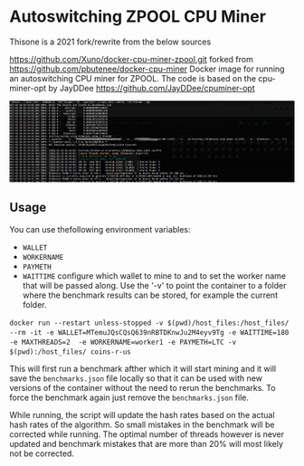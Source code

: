 # Autoswitching ZPOOL CPU Miner

Thisone is a 2021 fork/rewrite from the below sources

 https://github.com/Xuno/docker-cpu-miner-zpool.git  forked from https://github.com/pbutenee/docker-cpu-miner Docker image for running an autoswitching CPU miner for ZPOOL. The code is based on the cpu-miner-opt by JayDDee
https://github.com/JayDDee/cpuminer-opt

![dokcker-cpuminer-zpool-screenshot](./screen.jpg "live zpool profitability changing benchmark")
## Usage

You can use thefollowing environment variables:
* `WALLET`
* `WORKERNAME`
* `PAYMETH`
* `WAITTIME`
configure which wallet to mine to and to set the worker name that will be passed along. Use the '-v' to point the container to a folder where the benchmark results can be stored, for example the current folder.

`docker run --restart unless-stopped -v $(pwd)/host_files:/host_files/ --rm -it -e WALLET=MTemuJQsCQsQ639nRBTDKnwJu2M4eyv9Tg -e WAITTIME=180 -e MAXTHREADS=2  -e WORKERNAME=worker1 -e PAYMETH=LTC -v $(pwd):/host_files/ coins-r-us`

This will first run a benchmark afther which it will start mining and it will save the `benchmarks.json` file locally so that it can be used with new versions of the container without the need to rerun the benchmarks. To force the benchmark again just remove the `benchmarks.json` file.

While running, the script will update the hash rates based on the actual hash rates of the algorithm. So small mistakes in the benchmark will be corrected while running. The optimal number of threads however is never updated and benchmark mistakes that are more than 20% will most likely not be corrected.
